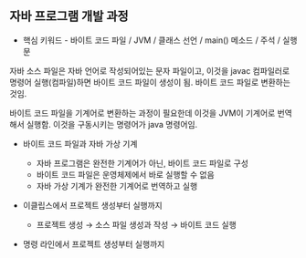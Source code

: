 ## 자바 프로그램 개발 과정

- 핵심 키워드 - 바이트 코드 파일 / JVM / 클래스 선언 / main() 메소드 / 주석 / 실행문

자바 소스 파일은 자바 언어로 작성되어있는 문자 파일이고, 이것을 javac 컴파일러로 명령어 실행(컴파일)하면 바이트 코드 파일이 생성이 됨. 바이트 코드 파일로 변환하는 것임.

바이트 코드 파일을 기계어로 변환하는 과정이 필요한데 이것을 JVM이 기계어로 번역해서 실행함. 이것을 구동시키는 명령어가 java 명령어임.

- 바이트 코드 파일과 자바 가상 기계
    - 자바 프로그램은 완전한 기계어가 아닌, 바이트 코드 파일로 구성
    - 바이트 코드 파일은 운영체제에서 바로 실행할 수 없음
    - 자바 가상 기계가 완전한 기계어로 번역하고 실행
    
- 이클립스에서 프로젝트 생성부터 실행까지
    - 프로젝트 생성 → 소스 파일 생성과 작성 → 바이트 코드 실행

- 명령 라인에서 프로젝트 생성부터 실행까지